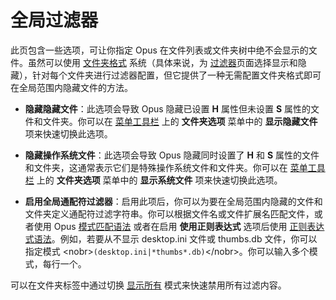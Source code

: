 # 全局过滤器

此页包含一些选项，可让你指定 Opus 在文件列表或文件夹树中绝不会显示的文件。虽然可以使用 [文件夹格式](../folders/folder_formats/README.zh.md) 系统（具体来说，为 [过滤器](/Manual/basic_concepts/folder_options/folder_options_dialog/filters.zh.md)页面选择显示和隐藏），针对每个文件夹进行过滤器配置，但它提供了一种无需配置文件夹格式即可在全局范围内隐藏文件的方法。

- **隐藏隐藏文件**：此选项会导致 Opus 隐藏已设置 **H** 属性但未设置 **S** 属性的文件和文件夹。你可以在 [菜单工具栏](/Manual/basic_concepts/the_lister/toolbars/the_default_toolbars/menu_toolbar.zh.md) 上的 **文件夹选项** 菜单中的 **显示隐藏文件** 项来快速切换此选项。
- **隐藏操作系统文件**：此选项会导致 Opus 隐藏同时设置了 **H** 和 **S** 属性的文件和文件夹，这通常表示它们是特殊操作系统文件和文件夹。你可以在 [菜单工具栏](/Manual/basic_concepts/the_lister/toolbars/the_default_toolbars/menu_toolbar.zh.md) 上的 **文件夹选项** 菜单中的 **显示系统文件** 项来快速切换此选项。

- **启用全局通配符过滤器**：启用此项后，你可以为要在全局范围内隐藏的文件和文件夹定义通配符过滤字符串。你可以根据文件名或文件扩展名匹配文件，或者使用 Opus [模式匹配语法](/Manual/reference/wildcard_reference/pattern_matching_syntax.zh.md) 或者在启用 **使用正则表达式** 选项后使用 [正则表达式语法](/Manual/reference/wildcard_reference/regular_expression_syntax.zh.md)。例如，若要从不显示 desktop.ini 文件或 thumbs.db 文件，你可以指定模式 \<nobr\>`(desktop.ini|*thumbs*.db)`\</nobr\>。你可以输入多个模式，每行一个。

可以在文件夹标签中通过切换 [显示所有](/Manual/basic_concepts/searching_and_filtering/show_everything.zh.md) 模式来快速禁用所有过滤内容。